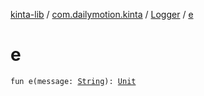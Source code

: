 [kinta-lib](../../index.md) / [com.dailymotion.kinta](../index.md) / [Logger](index.md) / [e](./e.md)

# e

`fun e(message: `[`String`](https://kotlinlang.org/api/latest/jvm/stdlib/kotlin/-string/index.html)`): `[`Unit`](https://kotlinlang.org/api/latest/jvm/stdlib/kotlin/-unit/index.html)